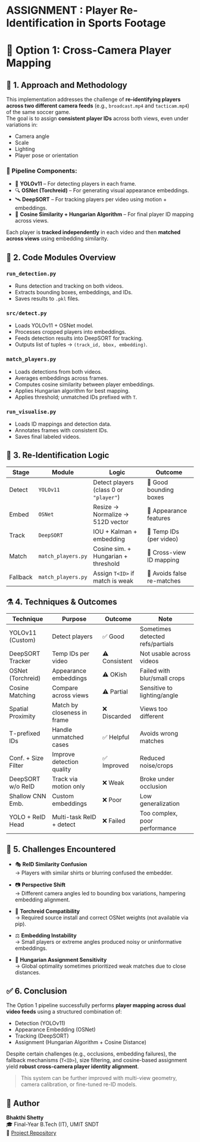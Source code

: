 # ASSIGNMENT : Player Re-Identification in Sports Footage
# 🎥 Option 1: Cross-Camera Player Mapping
## 🧭 1. Approach and Methodology

This implementation addresses the challenge of **re-identifying players across two different camera feeds** (e.g., `broadcast.mp4` and `tacticam.mp4`) of the same soccer game.  
The goal is to assign **consistent player IDs** across both views, even under variations in:

- Camera angle
- Scale
- Lighting
- Player pose or orientation

### 🧠 Pipeline Components:

- 🎯 **YOLOv11** – For detecting players in each frame.
- 🔍 **OSNet (Torchreid)** – For generating visual appearance embeddings.
- 🛰 **DeepSORT** – For tracking players per video using motion + embeddings.
- 🔗 **Cosine Similarity + Hungarian Algorithm** – For final player ID mapping across views.

Each player is **tracked independently** in each video and then **matched across views** using embedding similarity.


## 🧩 2. Code Modules Overview

### `run_detection.py`
- Runs detection and tracking on both videos.
- Extracts bounding boxes, embeddings, and IDs.
- Saves results to `.pkl` files.

### `src/detect.py`
- Loads YOLOv11 + OSNet model.
- Processes cropped players into embeddings.
- Feeds detection results into DeepSORT for tracking.
- Outputs list of tuples → `(track_id, bbox, embedding)`.

### `match_players.py`
- Loads detections from both videos.
- Averages embeddings across frames.
- Computes cosine similarity between player embeddings.
- Applies Hungarian algorithm for best mapping.
- Applies threshold; unmatched IDs prefixed with `T`.

### `run_visualise.py`
- Loads ID mappings and detection data.
- Annotates frames with consistent IDs.
- Saves final labeled videos.


## 🔁 3. Re-Identification Logic 

| **Stage**  | **Module**        | **Logic**                                       | **Outcome**                    |
|------------|-------------------|------------------------------------------------ |------------------------------- |
| Detect     | `YOLOv11`         | Detect players (class 0 or `"player"`)          | 🎯 Good bounding boxes        |
| Embed      | `OSNet`           | Resize → Normalize → 512D vector                | 🧠 Appearance features        |
| Track      | `DeepSORT`        | IOU + Kalman + embedding                        | 🎥 Temp IDs (per video)       |
| Match      | `match_players.py`| Cosine sim. + Hungarian + threshold             | 🔄 Cross-view ID mapping      |
| Fallback   | `match_players.py`| Assign `T<ID>` if match is weak                 | 🚫 Avoids false re-matches    |


## ⚗️ 4. Techniques & Outcomes 

| **Technique**        | **Purpose**                  | **Outcome**      | **Note**                                   |
|--------------------- |------------------------------|------------------|------------------------------------------- |
| YOLOv11 (Custom)     | Detect players               | ✅ Good          | Sometimes detected refs/partials          |
| DeepSORT Tracker     | Temp IDs per video           | ⚠️ Consistent    | Not usable across videos                  |
| OSNet (Torchreid)    | Appearance embeddings        | ⚠️ OKish         | Failed with blur/small crops              |
| Cosine Matching      | Compare across views         | ⚠️ Partial       | Sensitive to lighting/angle               |
| Spatial Proximity    | Match by closeness in frame  | ❌ Discarded     | Views too different                       |
| T-prefixed IDs       | Handle unmatched cases       | ✅ Helpful       | Avoids wrong matches                      |
| Conf. + Size Filter  | Improve detection quality    | ✅ Improved      | Reduced noise/crops                       |
| DeepSORT w/o ReID    | Track via motion only        | ❌ Weak          | Broke under occlusion                     |
| Shallow CNN Emb.     | Custom embeddings            | ❌ Poor          | Low generalization                        |
| YOLO + ReID Head     | Multi-task ReID + detect     | ❌ Failed        | Too complex, poor performance             |


## 🧱 5. Challenges Encountered

- 🎭 **ReID Similarity Confusion**  
  → Players with similar shirts or blurring confused the embedder.

- 📷 **Perspective Shift**  
  → Different camera angles led to bounding box variations, hampering embedding alignment.

- 🔧 **Torchreid Compatibility**  
  → Required source install and correct OSNet weights (not available via pip).

- ⚖️ **Embedding Instability**  
  → Small players or extreme angles produced noisy or uninformative embeddings.

- 🧮 **Hungarian Assignment Sensitivity**  
  → Global optimality sometimes prioritized weak matches due to close distances.


## ✅ 6. Conclusion

The Option 1 pipeline successfully performs **player mapping across dual video feeds** using a structured combination of:

- Detection (YOLOv11)  
- Appearance Embedding (OSNet)  
- Tracking (DeepSORT)  
- Assignment (Hungarian Algorithm + Cosine Distance)

Despite certain challenges (e.g., occlusions, embedding failures), the fallback mechanisms (`T<ID>`), size filtering, and cosine-based assignment yield **robust cross-camera player identity alignment**.

> This system can be further improved with multi-view geometry, camera calibration, or fine-tuned re-ID models.

## 👤 Author

**Bhakthi Shetty**  
🎓 Final-Year B.Tech (IT), UMIT SNDT  
📁 [Project Repository](https://github.com/Bhakthi-Shetty7811/player-reidentification-sports)

